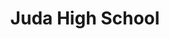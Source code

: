 ---
title: Juda High School
logo: juda.jpg
sub-title: Spent one year (Junior Year)
highlights: [Received "Honor" degree during 3 trimesters (have at least B).]
start-dates: [2011]
end-date: 2012
full-name: Juda School District
localisation: WI, USA
link: http://www.judaschool.com/
category: 'educations'
display: false
---